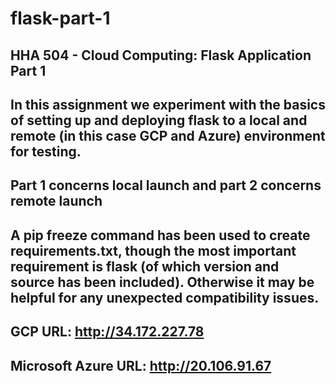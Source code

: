 # flask-part-1
## HHA 504 - Cloud Computing: Flask Application Part 1

## In this assignment we experiment with the basics of setting up and deploying flask to a local and remote (in this case GCP and Azure) environment for testing.

## Part 1 concerns local launch and part 2 concerns remote launch

## A pip freeze command has been used to create requirements.txt, though the most important requirement is flask (of which version and source has been included). Otherwise it may be helpful for any unexpected compatibility issues.

## GCP URL: http://34.172.227.78

## Microsoft Azure URL: http://20.106.91.67